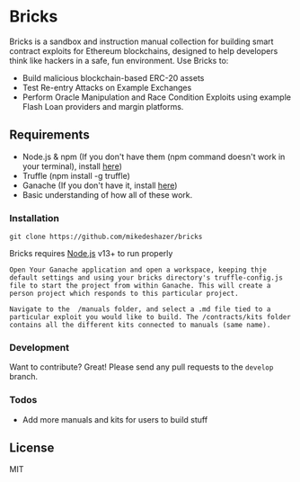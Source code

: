 # Bricks

Bricks is a sandbox and instruction manual collection for building smart contract exploits for Ethereum blockchains, designed to help developers think like hackers in a safe, fun environment.
Use Bricks to:
  - Build malicious blockchain-based ERC-20 assets
  - Test Re-entry Attacks on Example Exchanges
  - Perform Oracle Manipulation and Race Condition Exploits using example Flash Loan providers and margin platforms.

## Requirements
 - Node.js & npm (If you don't have them (npm command doesn't work in your terminal), install [here](https://nodejs.org/en/))
 - Truffle (npm install -g truffle)
 - Ganache (If you don't have it, install [here](https://www.trufflesuite.com/ganache))
 - Basic understanding of how all of these work.

### Installation

```git clone https://github.com/mikedeshazer/bricks```

Bricks requires [Node.js](https://nodejs.org/) v13+ to run properly

    Open Your Ganache application and open a workspace, keeping thje default settings and using your bricks directory's truffle-config.js file to start the project from within Ganache. This will create a person project which responds to this particular project.

    Navigate to the  /manuals folder, and select a .md file tied to a particular exploit you would like to build. The /contracts/kits folder contains all the different kits connected to manuals (same name).


### Development

Want to contribute? Great! Please send any pull requests to the `develop` branch.



### Todos

 - Add more manuals and kits for users to build stuff

License
----

MIT
